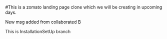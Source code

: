 #This is a zomato landing page clone which we will be creating in upcoming days.


New msg added from collaborated B



This is InstallationSetUp branch